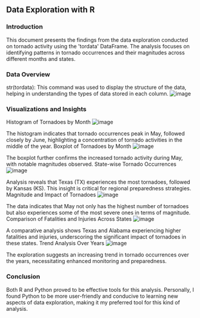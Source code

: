 ## Data Exploration with R

### Introduction
This document presents the findings from the data exploration conducted on tornado activity using the 'tordata' DataFrame. The analysis focuses on identifying patterns in tornado occurrences and their magnitudes across different months and states.

### Data Overview
str(tordata): This command was used to display the structure of the data, helping in understanding the types of data stored in each column.
![image](https://github.com/shameemaafrin/EDA-with-R/assets/77144007/2ea5f3dc-73c1-4834-9c2a-2486a0226ebb)

### Visualizations and Insights
Histogram of Tornadoes by Month
![image](https://github.com/shameemaafrin/EDA-with-R/assets/77144007/4e3d3b85-dcd7-4e84-8021-e80cc011c359)


The histogram indicates that tornado occurrences peak in May, followed closely by June, highlighting a concentration of tornado activities in the middle of the year.
Boxplot of Tornadoes by Month
![image](https://github.com/shameemaafrin/EDA-with-R/assets/77144007/489c8e7c-79ec-4e12-965e-371115fed064)

The boxplot further confirms the increased tornado activity during May, with notable magnitudes observed.
State-wise Tornado Occurrences
![image](https://github.com/shameemaafrin/EDA-with-R/assets/77144007/c9b057c1-4b3d-4736-8766-69c8cc7c3f5e)

Analysis reveals that Texas (TX) experiences the most tornadoes, followed by Kansas (KS). This insight is critical for regional preparedness strategies.
Magnitude and Impact of Tornadoes
![image](https://github.com/shameemaafrin/EDA-with-R/assets/77144007/af4b09ea-c8d2-42b6-bb71-83c165643d98)

The data indicates that May not only has the highest number of tornadoes but also experiences some of the most severe ones in terms of magnitude.
Comparison of Fatalities and Injuries Across States
![image](https://github.com/shameemaafrin/EDA-with-R/assets/77144007/977528f1-b68e-44bb-9ebc-d4070c95f844)

A comparative analysis shows Texas and Alabama experiencing higher fatalities and injuries, underscoring the significant impact of tornadoes in these states.
Trend Analysis Over Years
![image](https://github.com/shameemaafrin/EDA-with-R/assets/77144007/1acb5d74-9758-4447-bf5c-b9cca6c3b657)

The exploration suggests an increasing trend in tornado occurrences over the years, necessitating enhanced monitoring and preparedness.
### Conclusion
Both R and Python proved to be effective tools for this analysis. Personally, I found Python to be more user-friendly and conducive to learning new aspects of data exploration, making it my preferred tool for this kind of analysis.

